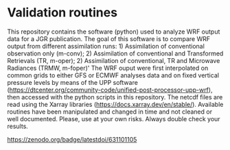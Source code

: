 # Validation routines
This repository contains the software (python) used to analyze WRF output data for a JGR publication. 
The goal of this software is to compare WRF output from different assimilation runs: 1) Assimilation of conventional observation only (m-conv); 2) Assimilation of conventional and Transformed Retrievals (TR, m-oper); 2) Assimilation of conventional, TR and Microwave Radiances (TRMW, m-foper)'
The WRF ouput were first interpolated on common grids to either GFS or ECMWF analyses data and on fixed vertical pressure levels by means of the UPP software (https://dtcenter.org/community-code/unified-post-processor-upp-wrf), then accessed with the python scripts in this repository. The netcdf files are read using the Xarray libraries (https://docs.xarray.dev/en/stable/). Available routines have been manipulated and changed in time and not cleaned or well documented. Please, use at your own risks. Always double check your results.

https://zenodo.org/badge/latestdoi/631101105
